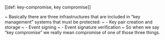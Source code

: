 [[def: key-compromise, key compromise]]

~ Basically there are three infrastructures that are included in “key management” systems that must be protected:
~ - Key pair creation and storage
~ - Event signing
~ - Event signature verification
~ So when we say “key compromise” we really mean compromise of one of those three things.
